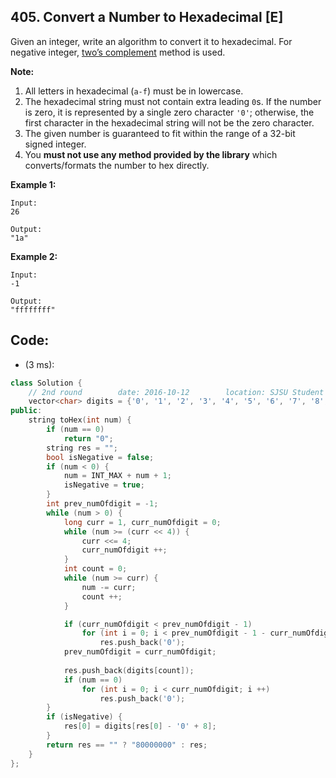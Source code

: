 ## 405. Convert a Number to Hexadecimal [E]
Given an integer, write an algorithm to convert it to hexadecimal. For negative integer, [two’s complement](https://en.wikipedia.org/wiki/Two%27s_complement) method is used.

**Note:**

  1. All letters in hexadecimal (`a-f`) must be in lowercase.
  2. The hexadecimal string must not contain extra leading `0`s. If the number is zero, it is represented by a single zero character `'0'`; otherwise, the first character in the hexadecimal string will not be the zero character.
  3. The given number is guaranteed to fit within the range of a 32-bit signed integer.
  4. You **must not use any method provided by the library** which converts/formats the number to hex directly.

**Example 1:**
```
Input:
26

Output:
"1a"
```

**Example 2:**
```
Input:
-1

Output:
"ffffffff"
```

## Code:
- (3 ms):
```c++
class Solution {
    // 2nd round        date: 2016-10-12        location: SJSU Student Union
    vector<char> digits = {'0', '1', '2', '3', '4', '5', '6', '7', '8', '9', 'a', 'b', 'c', 'd', 'e', 'f'}; 
public:
    string toHex(int num) {
        if (num == 0)
            return "0";
        string res = "";
        bool isNegative = false;
        if (num < 0) {
            num = INT_MAX + num + 1; 
            isNegative = true;
        }
        int prev_numOfdigit = -1;
        while (num > 0) {
            long curr = 1, curr_numOfdigit = 0;
            while (num >= (curr << 4)) {
                curr <<= 4;
                curr_numOfdigit ++;
            }
            int count = 0;
            while (num >= curr) {
                num -= curr;
                count ++;
            }

            if (curr_numOfdigit < prev_numOfdigit - 1)
                for (int i = 0; i < prev_numOfdigit - 1 - curr_numOfdigit; i ++)
                    res.push_back('0');
            prev_numOfdigit = curr_numOfdigit;
            
            res.push_back(digits[count]);
            if (num == 0)
                for (int i = 0; i < curr_numOfdigit; i ++)
                    res.push_back('0');
        }
        if (isNegative) {
            res[0] = digits[res[0] - '0' + 8];
        }
        return res == "" ? "80000000" : res;
    }
};
```
